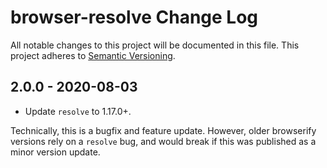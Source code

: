 # browser-resolve Change Log

All notable changes to this project will be documented in this file. This project adheres
to [Semantic Versioning](http://semver.org/).

## 2.0.0 - 2020-08-03

* Update `resolve` to 1.17.0+.

Technically, this is a bugfix and feature update. However, older browserify versions rely on a `resolve` bug, and would
break if this was published as a minor version update.
